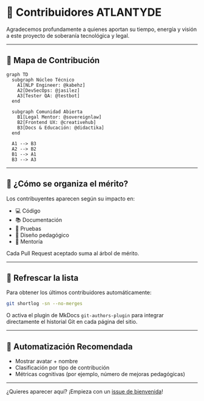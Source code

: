# 🌟 Contribuidores ATLANTYDE

Agradecemos profundamente a quienes aportan su tiempo, energía y visión a este proyecto de soberanía tecnológica y legal.

---

## 🧬 Mapa de Contribución

```mermaid
graph TD
  subgraph Núcleo Técnico
    A1[NLP Engineer: @kabehz]
    A2[DevSecOps: @jasilez]
    A3[Tester QA: @testbot]
  end

  subgraph Comunidad Abierta
    B1[Legal Mentor: @sovereignlaw]
    B2[Frontend UX: @creativehub]
    B3[Docs & Educación: @didactika]
  end

  A1 --> B3
  A2 --> B2
  B1 --> A1
  B3 --> A3
```

---

## 🧠 ¿Cómo se organiza el mérito?

Los contribuyentes aparecen según su impacto en:

- 💻 Código
- 📚 Documentación
- 🧪 Pruebas
- 🧭 Diseño pedagógico
- 🤝 Mentoría

Cada Pull Request aceptado suma al árbol de mérito.

---

## 🚀 Refrescar la lista

Para obtener los últimos contribuidores automáticamente:

```bash
git shortlog -sn --no-merges
```

O activa el plugin de MkDocs `git-authors-plugin` para integrar directamente el historial Git en cada página del sitio.

---

## 🤖 Automatización Recomendada

- Mostrar avatar + nombre
- Clasificación por tipo de contribución
- Métricas cognitivas (por ejemplo, número de mejoras pedagógicas)

---

¿Quieres aparecer aquí? ¡Empieza con un [issue de bienvenida](https://github.com/kabehz/atl0s-sdk/issues/new/choose)!

